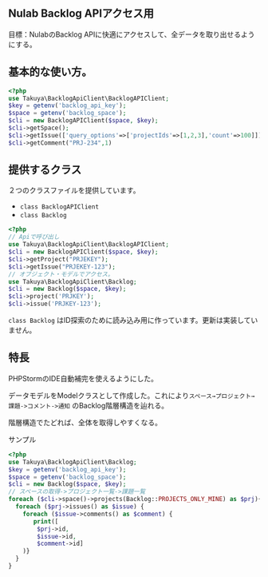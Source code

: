## Nulab Backlog APIアクセス用

目標：NulabのBacklog APIに快適にアクセスして、全データを取り出せるようにする。

## 基本的な使い方。
```php
<?php
use Takuya\BacklogApiClient\BacklogAPIClient;
$key = getenv('backlog_api_key');
$space = getenv('backlog_space');
$cli = new BacklogAPIClient($space, $key);
$cli->getSpace();
$cli->getIssue(['query_options'=>['projectIds'=>[1,2,3],'count'=>100]]);
$cli->getComment("PRJ-234",1)

```
## 提供するクラス
２つのクラスファイルを提供しています。
- `class BacklogAPIClient`
- `class Backlog`
```php
<?php
// Apiで呼び出し
use Takuya\BacklogApiClient\BacklogAPIClient;
$cli = new BacklogAPIClient($space, $key);
$cli->getProject("PRJEKEY");
$cli->getIssue("PRJEKEY-123");
// オブジェクト・モデルでアクセス。
use Takuya\BacklogApiClient\Backlog;
$cli = new Backlog($space, $key);
$cli->project('PRJKEY');
$cli->issue('PRJKEY-123');
```
`class Backlog` はID探索のために読み込み用に作っています。更新は実装していません。
## 特長

PHPStormのIDE自動補完を使えるようにした。

データモデルをModelクラスとして作成した。これにより`スペース→プロジェクト→課題->コメント->通知` のBacklog階層構造を辿れる。

階層構造でたどれば、全体を取得しやすくなる。

サンプル
```php
<?php
use Takuya\BacklogApiClient\Backlog;
$key = getenv('backlog_api_key');
$space = getenv('backlog_space');
$cli = new Backlog($space, $key);
// スペースの取得->プロジェクト一覧->課題一覧
foreach ($cli->space()->projects(Backlog::PROJECTS_ONLY_MINE) as $prj){
  foreach ($prj->issues() as $issue) {
    foreach ($issue->comments() as $comment) {
       print([
        $prj->id,
        $issue->id,
        $comment->id]
    )} 
  }
}
```

